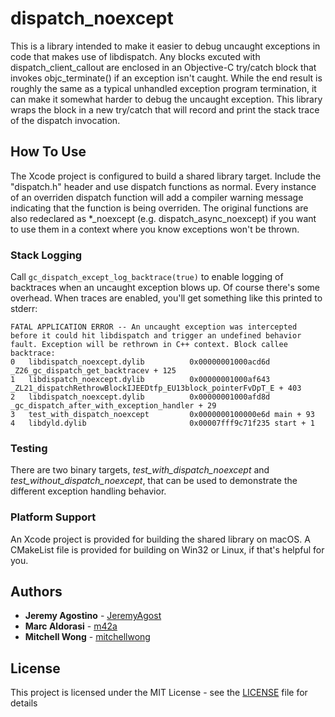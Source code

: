 # dispatch_noexcept

This is a library intended to make it easier to debug uncaught exceptions in code that makes use of libdispatch. Any blocks excuted with dispatch\_client\_callout are enclosed in an Objective-C try/catch block that invokes objc_terminate() if an exception isn't caught. While the end result is roughly the same as a typical unhandled exception program termination, it can make it somewhat harder to debug the uncaught exception. This library wraps the block in a new try/catch that will record and print the stack trace of the dispatch invocation.

## How To Use

The Xcode project is configured to build a shared library target. Include the "dispatch.h" header and use dispatch functions as normal. Every instance of an overriden dispatch function will add a compiler warning message indicating that the function is being overriden. The original functions are also redeclared as \*\_noexcept (e.g. dispatch\_async\_noexcept) if you want to use them in a context where you know exceptions won't be thrown.

### Stack Logging

Call `gc_dispatch_except_log_backtrace(true)` to enable logging of backtraces when an uncaught exception blows up. Of course there's some overhead. When traces are enabled, you'll get something like this printed to stderr:

```
FATAL APPLICATION ERROR -- An uncaught exception was intercepted before it could hit libdispatch and trigger an undefined behavior fault. Exception will be rethrown in C++ context. Block callee backtrace:
0   libdispatch_noexcept.dylib          0x00000001000acd6d _Z26_gc_dispatch_get_backtracev + 125
1   libdispatch_noexcept.dylib          0x00000001000af643 _ZL21_dispatchRethrowBlockIJEEDtfp_EU13block_pointerFvDpT_E + 403
2   libdispatch_noexcept.dylib          0x00000001000afd8d _gc_dispatch_after_with_exception_handler + 29
3   test_with_dispatch_noexcept         0x0000000100000e6d main + 93
4   libdyld.dylib                       0x00007fff9c71f235 start + 1
```

### Testing

There are two binary targets, _test\_with\_dispatch\_noexcept_ and _test\_without\_dispatch\_noexcept_, that can be used to demonstrate the different exception handling behavior.

### Platform Support

An Xcode project is provided for building the shared library on macOS. A CMakeList file is provided for building on Win32 or Linux, if that's helpful for you.

## Authors

* **Jeremy Agostino** - [JeremyAgost](https://github.com/JeremyAgost)
* **Marc Aldorasi** - [m42a](https://github.com/m42a)
* **Mitchell Wong** - [mitchellwong](https://github.com/mitchellwong)

## License

This project is licensed under the MIT License - see the [LICENSE](LICENSE) file for details
